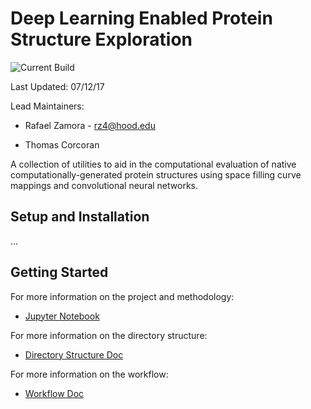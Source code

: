 # Deep Learning Enabled Protein Structure Exploration

![Current Build](https://img.shields.io/badge/build-alpha-orange.svg)

Last Updated: 07/12/17

Lead Maintainers:

- Rafael Zamora - rz4@hood.edu

- Thomas Corcoran

A collection of utilities to aid in the computational evaluation of native
computationally-generated protein structures using space filling curve mappings
and convolutional neural networks.

## Setup and Installation

...

## Getting Started

For more information on the project and methodology:

- [Jupyter Notebook](notebooks/Deep-Learning-Enabled-Protein-Structure-Exploration.ipynb)

For more information on the directory structure:

- [Directory Structure Doc](docs/directory_structure.md)

For more information on the workflow:

- [Workflow Doc](docs/workflow.md)
